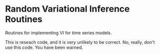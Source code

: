 # Random Variational Inference Routines

Routines for implementing VI for time series models.

This is reseach code, and it is very unlikely to be correct. No, really, don't use
this code. You have been warned.
